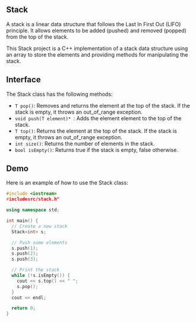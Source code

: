 ## Stack

A stack is a linear data structure that follows the Last In First Out (LIFO) principle. It allows elements to be added (pushed) and removed (popped) from the top of the stack.

This Stack project is a C++ implementation of a stack data structure using an array to store the elements and providing methods for manipulating the stack.

## Interface

The Stack class has the following methods:
* `T pop()`: Removes and returns the element at the top of the stack. If the stack is empty, it throws an out_of_range exception.
* `void push(T element)* `: Adds the element element to the top of the stack.
* `T top()`: Returns the element at the top of the stack. If the stack is empty, it throws an out_of_range exception.
* `int size()`: Returns the number of elements in the stack.
* `bool isEmpty()`: Returns true if the stack is empty, false otherwise.

## Demo

Here is an example of how to use the Stack class:

```cpp
#include <iostream>
#includesrc/stack.h"

using namespace std;

int main() {
  // Create a new stack
  Stack<int> s;

  // Push some elements
  s.push(1);
  s.push(2);
  s.push(3);

  // Print the stack
  while (!s.isEmpty()) {
    cout << s.top() << " ";
    s.pop();
  }
  cout << endl;

  return 0;
}
```